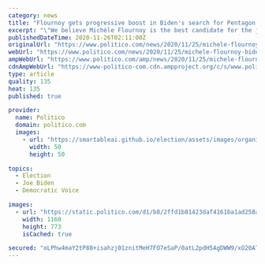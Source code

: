 ```yaml
---
category: news
title: "Flournoy gets progressive boost in Biden's search for Pentagon chief"
excerpt: "\"We believe Michèle Flournoy is the best candidate for the job,\" a group of arms control veterans write in an open letter to Biden."
publishedDateTime: 2020-11-26T02:11:00Z
originalUrl: "https://www.politico.com/news/2020/11/25/michele-flournoy-biden-defense-secretary-440803"
webUrl: "https://www.politico.com/news/2020/11/25/michele-flournoy-biden-defense-secretary-440803"
ampWebUrl: "https://www.politico.com/amp/news/2020/11/25/michele-flournoy-biden-defense-secretary-440803"
cdnAmpWebUrl: "https://www-politico-com.cdn.ampproject.org/c/s/www.politico.com/amp/news/2020/11/25/michele-flournoy-biden-defense-secretary-440803"
type: article
quality: 135
heat: 135
published: true

provider:
  name: Politico
  domain: politico.com
  images:
    - url: "https://smartableai.github.io/election/assets/images/organizations/politico.com-50x50.jpg"
      width: 50
      height: 50

topics:
  - Election
  - Joe Biden
  - Democratic Voice

images:
  - url: "https://static.politico.com/d1/b8/2ffd1b81423daf4161ba1ad258a2/201125-michele-flournoy-ap-773.jpg"
    width: 1160
    height: 773
    isCached: true

secured: "oLPhw4maY2tP88+isahzj01znitMeH7FO7eSaP/0atL2pdH5AgDWW9/xO20ATVJPiWksEZ9A8vOBrBrkaAXzT8XKbfwATh48npz765AJv12TE0iwv4XL79TZsSR537pcxKTretqkCBBSHPo/hClAdp/nHH8Kiu4HmlAPf1OpXPi+HPWGteuEoVtTKqSvzd825GatIygHAvrur4bGCT5ls/kluOovoOztydQBMyCXg1MoaTVcXoW+x63yaw0vh603U6Jx1VxHFwXOoqqMD/YnGBOgy4CU6cvOehwsvlpJ5QD9Ap/ligPikTnPU7FhcmLFAGWVzF3duipoFeBX+IX3PuxYdYR1kR6nKXhXmisMZx0=;oUAe7xsdLRzSYyWPKffQKg=="
---
```


